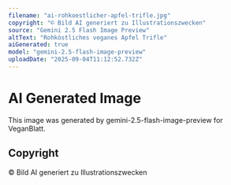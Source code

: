 ```yaml
---
filename: "ai-rohkoestlicher-apfel-trifle.jpg"
copyright: "© Bild AI generiert zu Illustrationszwecken"
source: "Gemini 2.5 Flash Image Preview"
altText: "Rohköstliches veganes Apfel Trifle"
aiGenerated: true
model: "gemini-2.5-flash-image-preview"
uploadDate: "2025-09-04T11:12:52.732Z"
---
```


# AI Generated Image

This image was generated by gemini-2.5-flash-image-preview for VeganBlatt.

## Copyright
© Bild AI generiert zu Illustrationszwecken
